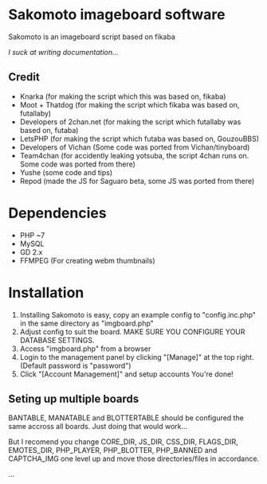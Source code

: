 # Sakomoto imageboard software
Sakomoto is an imageboard script based on fikaba

*I suck at writing documentation...*
## Credit
* Knarka (for making the script which this was based on, fikaba)
* Moot + Thatdog (for making the script which fikaba was based on, futallaby)
* Developers of 2chan.net (for making the script which futallaby was based on, futaba)
* LetsPHP (for making the script which futaba was based on, GouzouBBS)
* Developers of Vichan (Some code was ported from Vichan/tinyboard)
* Team4chan (for accidently leaking yotsuba, the script 4chan runs on. Some code was ported from there)
* Yushe (some code and tips)
* Repod (made the JS for Saguaro beta, some JS was ported from there)
# Dependencies
* PHP ~7
* MySQL
* GD 2.x
* FFMPEG (For creating webm thumbnails)
# Installation
1. Installing Sakomoto is easy, copy an example config to "config.inc.php" in the same directory as "imgboard.php"
2. Adjust config to suit the board. MAKE SURE YOU CONFIGURE YOUR DATABASE SETTINGS.
3. Access "imgboard.php" from a browser
4. Login to the management panel by clicking "[Manage]" at the top right. (Default password is "password")
5. Click "[Account Management]" and setup accounts
You're done!
## Seting up multiple boards
BANTABLE, MANATABLE and BLOTTERTABLE should be configured the same accross all boards. Just doing that would work...

But I recomend you change CORE_DIR, JS_DIR, CSS_DIR, FLAGS_DIR, EMOTES_DIR, PHP_PLAYER, PHP_BLOTTER, PHP_BANNED and CAPTCHA_IMG one level up and move those directories/files in accordance.

...

